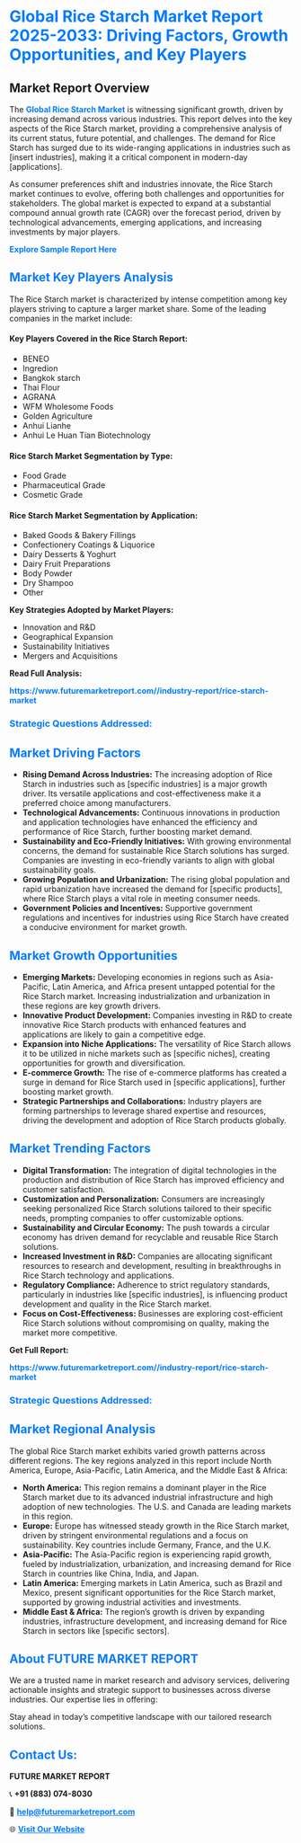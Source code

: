 <h1 style="color: #007BFF;">Global Rice Starch Market Report 2025-2033: Driving Factors, Growth Opportunities, and Key Players</h1>

<section id="overview">
<h2>Market Report Overview</h2>
<p>The <a href="https://www.futuremarketreport.com//industry-report/rice-starch-market" style="color: #007BFF; text-decoration: none;"><strong>Global Rice Starch Market</strong></a> is witnessing significant growth, driven by increasing demand across various industries. This report delves into the key aspects of the Rice Starch market, providing a comprehensive analysis of its current status, future potential, and challenges. The demand for Rice Starch has surged due to its wide-ranging applications in industries such as [insert industries], making it a critical component in modern-day [applications].</p>
<p>As consumer preferences shift and industries innovate, the Rice Starch market continues to evolve, offering both challenges and opportunities for stakeholders. The global market is expected to expand at a substantial compound annual growth rate (CAGR) over the forecast period, driven by technological advancements, emerging applications, and increasing investments by major players.</p>
</section>

<section id="overview">
<p><a href="https://www.futuremarketreport.com//request-sample/reportId=86686" style="color: #007BFF; text-decoration: none;"><strong>Explore Sample Report Here</strong></a></p>
</section>

<section id="key-players">
<h2 style="color: #007BFF;">Market Key Players Analysis</h2>
<p>The Rice Starch market is characterized by intense competition among key players striving to capture a larger market share. Some of the leading companies in the market include:</p>
<h4>Key Players Covered in the Rice Starch Report:</h4>
<ul><li>BENEO</li><li>Ingredion</li><li>Bangkok starch</li><li>Thai Flour</li><li>AGRANA</li><li>WFM Wholesome Foods</li><li>Golden Agriculture</li><li>Anhui Lianhe</li><li>Anhui Le Huan Tian Biotechnology</li></ul>
<h4>Rice Starch Market Segmentation by Type:</h4>
<ul><li>Food Grade</li><li>Pharmaceutical Grade</li><li>Cosmetic Grade</li></ul>

<h4>Rice Starch Market Segmentation by Application:</h4>
<ul><li>Baked Goods &amp; Bakery Fillings</li><li>Confectionery Coatings &amp; Liquorice</li><li>Dairy Desserts &amp; Yoghurt</li><li>Dairy Fruit Preparations</li><li>Body Powder</li><li>Dry Shampoo</li><li>Other</li></ul>
<p><strong>Key Strategies Adopted by Market Players:</strong></p>
<ul>
<li>Innovation and R&D</li>
<li>Geographical Expansion</li>
<li>Sustainability Initiatives</li>
<li>Mergers and Acquisitions</li>
</ul>
</section>

<section>
<p><strong>Read Full Analysis: </strong></p><a href="https://www.futuremarketreport.com//industry-report/rice-starch-market" style="color: #007BFF; text-decoration: none;"><strong>https://www.futuremarketreport.com//industry-report/rice-starch-market</strong></a>
<h3 style="color: #007BFF;">Strategic Questions Addressed:</h3>
</section>

<section id="driving-factors">
<h2 style="color: #007BFF;">Market Driving Factors</h2>
<ul>
<li><strong>Rising Demand Across Industries:</strong> The increasing adoption of Rice Starch in industries such as [specific industries] is a major growth driver. Its versatile applications and cost-effectiveness make it a preferred choice among manufacturers.</li>
<li><strong>Technological Advancements:</strong> Continuous innovations in production and application technologies have enhanced the efficiency and performance of Rice Starch, further boosting market demand.</li>
<li><strong>Sustainability and Eco-Friendly Initiatives:</strong> With growing environmental concerns, the demand for sustainable Rice Starch solutions has surged. Companies are investing in eco-friendly variants to align with global sustainability goals.</li>
<li><strong>Growing Population and Urbanization:</strong> The rising global population and rapid urbanization have increased the demand for [specific products], where Rice Starch plays a vital role in meeting consumer needs.</li>
<li><strong>Government Policies and Incentives:</strong> Supportive government regulations and incentives for industries using Rice Starch have created a conducive environment for market growth.</li>
</ul>
</section>

<section id="growth-opportunities">
<h2 style="color: #007BFF;">Market Growth Opportunities</h2>
<ul>
<li><strong>Emerging Markets:</strong> Developing economies in regions such as Asia-Pacific, Latin America, and Africa present untapped potential for the Rice Starch market. Increasing industrialization and urbanization in these regions are key growth drivers.</li>
<li><strong>Innovative Product Development:</strong> Companies investing in R&D to create innovative Rice Starch products with enhanced features and applications are likely to gain a competitive edge.</li>
<li><strong>Expansion into Niche Applications:</strong> The versatility of Rice Starch allows it to be utilized in niche markets such as [specific niches], creating opportunities for growth and diversification.</li>
<li><strong>E-commerce Growth:</strong> The rise of e-commerce platforms has created a surge in demand for Rice Starch used in [specific applications], further boosting market growth.</li>
<li><strong>Strategic Partnerships and Collaborations:</strong> Industry players are forming partnerships to leverage shared expertise and resources, driving the development and adoption of Rice Starch products globally.</li>
</ul>
</section>

<section id="trending-factors">
<h2 style="color: #007BFF;">Market Trending Factors</h2>
<ul>
<li><strong>Digital Transformation:</strong> The integration of digital technologies in the production and distribution of Rice Starch has improved efficiency and customer satisfaction.</li>
<li><strong>Customization and Personalization:</strong> Consumers are increasingly seeking personalized Rice Starch solutions tailored to their specific needs, prompting companies to offer customizable options.</li>
<li><strong>Sustainability and Circular Economy:</strong> The push towards a circular economy has driven demand for recyclable and reusable Rice Starch solutions.</li>
<li><strong>Increased Investment in R&D:</strong> Companies are allocating significant resources to research and development, resulting in breakthroughs in Rice Starch technology and applications.</li>
<li><strong>Regulatory Compliance:</strong> Adherence to strict regulatory standards, particularly in industries like [specific industries], is influencing product development and quality in the Rice Starch market.</li>
<li><strong>Focus on Cost-Effectiveness:</strong> Businesses are exploring cost-efficient Rice Starch solutions without compromising on quality, making the market more competitive.</li>
</ul>
</section>

<section>
<p><strong>Get Full Report: </strong></p><a href="https://www.futuremarketreport.com//industry-report/rice-starch-market" style="color: #007BFF; text-decoration: none;"><strong>https://www.futuremarketreport.com//industry-report/rice-starch-market</strong></a>
<h3 style="color: #007BFF;">Strategic Questions Addressed:</h3>
</section>


<section id="regional-analysis">
<h2 style="color: #007BFF;">Market Regional Analysis</h2>
<p>The global Rice Starch market exhibits varied growth patterns across different regions. The key regions analyzed in this report include North America, Europe, Asia-Pacific, Latin America, and the Middle East & Africa:</p>
<ul>
<li><strong>North America:</strong> This region remains a dominant player in the Rice Starch market due to its advanced industrial infrastructure and high adoption of new technologies. The U.S. and Canada are leading markets in this region.</li>
<li><strong>Europe:</strong> Europe has witnessed steady growth in the Rice Starch market, driven by stringent environmental regulations and a focus on sustainability. Key countries include Germany, France, and the U.K.</li>
<li><strong>Asia-Pacific:</strong> The Asia-Pacific region is experiencing rapid growth, fueled by industrialization, urbanization, and increasing demand for Rice Starch in countries like China, India, and Japan.</li>
<li><strong>Latin America:</strong> Emerging markets in Latin America, such as Brazil and Mexico, present significant opportunities for the Rice Starch market, supported by growing industrial activities and investments.</li>
<li><strong>Middle East & Africa:</strong> The region’s growth is driven by expanding industries, infrastructure development, and increasing demand for Rice Starch in sectors like [specific sectors].</li>
</ul>
</section>

<footer>
<h2 style="color: #007BFF;">About FUTURE MARKET REPORT</h2>
<p>We are a trusted name in market research and advisory services, delivering actionable insights and strategic support to businesses across diverse industries. Our expertise lies in offering:</p>

<p>Stay ahead in today’s competitive landscape with our tailored research solutions.</p>

<h2 style="color: #007BFF;">Contact Us:</h2>
<p><strong>FUTURE MARKET REPORT</strong></p>
<p>📞 <strong>+91 (883) 074-8030</strong></p>
<p>📧 <strong><a href="mailto:help@futuremarketreport.com" style="color: #007BFF;">help@futuremarketreport.com</a></strong></p>
<p>🌐 <strong><a href="https://www.futuremarketreport.com/" style="color: #007BFF;">Visit Our Website</a></strong></p>
</footer>